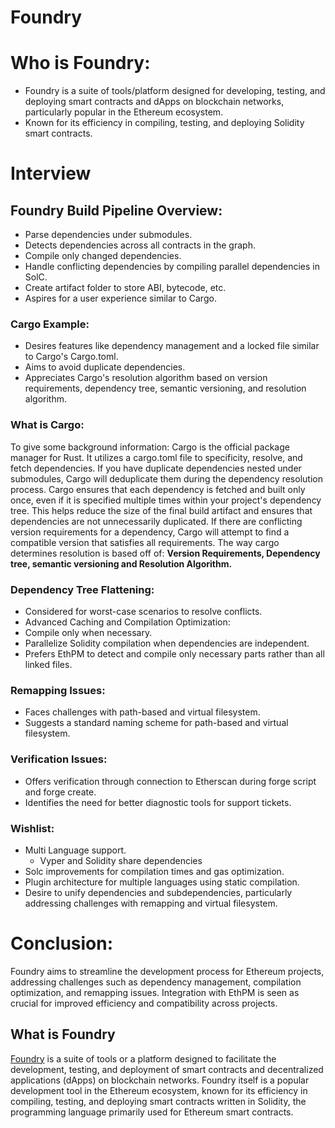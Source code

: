# Foundry

# Who is Foundry:
* Foundry is a suite of tools/platform designed for developing, testing, and deploying smart contracts and dApps on blockchain networks, particularly popular in the Ethereum ecosystem.
* Known for its efficiency in compiling, testing, and deploying Solidity smart contracts.

# Interview
## Foundry Build Pipeline Overview:
* Parse dependencies under submodules.
* Detects dependencies across all contracts in the graph.
* Compile only changed dependencies.
* Handle conflicting dependencies by compiling parallel dependencies in SolC.
* Create artifact folder to store ABI, bytecode, etc.
* Aspires for a user experience similar to Cargo.


### Cargo Example:
* Desires features like dependency management and a locked file similar to Cargo's Cargo.toml.
* Aims to avoid duplicate dependencies.
* Appreciates Cargo's resolution algorithm based on version requirements, dependency tree, semantic versioning, and resolution algorithm.
### What is Cargo:
To give some background information: Cargo is the official package manager for Rust. It utilizes a cargo.toml file to specificity, resolve, and fetch dependencies. 
If you have duplicate dependencies nested under submodules, Cargo will deduplicate them during the dependency resolution process. Cargo ensures that each dependency is fetched and built only once, even if it is specified multiple times within your project's dependency tree. This helps reduce the size of the final build artifact and ensures that dependencies are not unnecessarily duplicated. 
If there are conflicting version requirements for a dependency, Cargo will attempt to find a compatible version that satisfies all requirements. The way cargo determines resolution is based off of: **Version Requirements, Dependency tree, semantic versioning and Resolution Algorithm.**
### Dependency Tree Flattening:
* Considered for worst-case scenarios to resolve conflicts.
* Advanced Caching and Compilation Optimization:
* Compile only when necessary.
* Parallelize Solidity compilation when dependencies are independent.
* Prefers EthPM to detect and compile only necessary parts rather than all linked files.
### Remapping Issues:
* Faces challenges with path-based and virtual filesystem.
* Suggests a standard naming scheme for path-based and virtual filesystem.
### Verification Issues:
* Offers verification through connection to Etherscan during forge script and forge create.
* Identifies the need for better diagnostic tools for support tickets.
### Wishlist:
* Multi Language support.
    * Vyper and Solidity share dependencies
* Solc improvements for compilation times and gas optimization.
* Plugin architecture for multiple languages using static compilation.
* Desire to unify dependencies and subdependencies, particularly addressing challenges with remapping and virtual filesystem.
# Conclusion:
Foundry aims to streamline the development process for Ethereum projects, addressing challenges such as dependency management, compilation optimization, and remapping issues. Integration with EthPM is seen as crucial for improved efficiency and compatibility across projects.


## What is Foundry
[Foundry](https://github.com/foundry-rs/foundry) is a suite of tools or a platform designed to facilitate the development, testing, and deployment of smart contracts and decentralized applications (dApps) on blockchain networks. Foundry itself is a popular development tool in the Ethereum ecosystem, known for its efficiency in compiling, testing, and deploying smart contracts written in Solidity, the programming language primarily used for Ethereum smart contracts.

